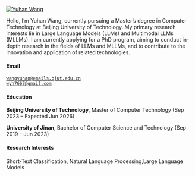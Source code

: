 [![Yuhan Wang](https://img.shields.io/badge/Yuhan_Wang-github-blue?logo=github)](https://github.com/yuhanwang315)

Hello, I’m Yuhan Wang, currently pursuing a Master’s degree in Computer Technology at Beijing University of Technology. My primary research interests lie in Large Language Models (LLMs) and Multimodal LLMs (MLLMs). I am currently applying for a PhD program, aiming to conduct in-depth research in the fields of LLMs and MLLMs, and to contribute to the innovation and application of related technologies.

#### Email  
<code>wangyuhan@emails.bjut.edu.cn</code>  
<code>wyh7667@gmail.com</code>  

#### Education  
**Beijing University of Technology**, Master of Computer Technology (Sep 2023 – Expected Jun 2026)

**University of Jinan**, Bachelor of Computer Science and Technology (Sep 2019 – Jun 2023)

#### Research Interests  
Short-Text Classification, Natural Language Processing,Large Language Models



